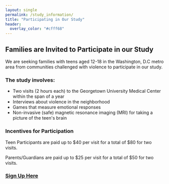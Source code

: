 ```yaml
---
layout: single
permalink: /study_information/
title: "Participating in Our Study"
header:
  overlay_color: "#cfff68"
---
```



## Families are Invited to Participate in our Study
We are seeking families with teens aged 12-18 in the Washington, D.C metro area from communities challenged with violence to participate in our study.

### The study involves:
- Two visits (2 hours each) to the Georgetown University Medical Center within the span of a year
- Interviews about violence in the neighborhood
- Games that measure emotional responses
- Non-invasive (safe) magnetic resonance imaging (MRI) for taking a picture of the teen's brain

### Incentives for Participation
Teen Participants are paid up to $40 per visit for a total of $80 for two visits. 

Parents/Guardians are paid up to $25 per visit for a total of $50 for two visits.

### [<i class='fa fa-user-plus'></i> Sign Up Here](https://georgetown.az1.qualtrics.com/jfe/form/SV_bI5IEZvdEQouj2Z)
